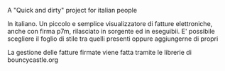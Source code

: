 A "Quick and dirty" project for italian people

In italiano.
Un piccolo e semplice visualizzatore di fatture elettroniche, anche con firma p7m, rilasciato in sorgente ed in eseguibii.
E' possibile scegliere il foglio di stile tra quelli presenti oppure aggiungerne di propri

La gestione delle fatture firmate viene fatta tramite le librerie di bouncycastle.org
